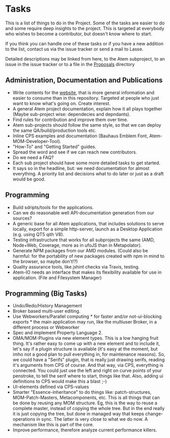 # Tasks

This is a list of things to do in the Project. Some of the tasks are easier
to do and some require deep insights to the project. This is targeted at
everybody who wishes to become a contributor, but doesn't know where to start.

If you think you can handle one of these tasks or if you have a new addition to
the list, contact us via the issue tracker or send a mail to Lasse.

Detailed descriptions may be linked from here, to the Atem subproject, to
an issue in the issue tracker or to a file in the [Proposals](./Proposals)
directory

## Administration, Documentation and Publications

 * Write contents for the [website](http://atem.graphicore.de), that is more general information and easier to consume than in this repository. Targeted at people who just want to know what's going on. Create interest.
 * A general Atem project documentation, explain how it all plays together (Maybe sub-project wise: dependecies and depndants).
 * Find rules for contribution and improve them over time.
 * Atem sub-projects should follow the same style, so that we can deploy the same QA/build/production tools etc.
 * Inline CPS examples and documentation (Bauhaus Emblem Font, Atem-MOM-Developer-Tool).
 * "How-To" and "Getting Started" guides.
 * Spread the word and see if we can reach new contributors.
 * Do we need a FAQ?
 * Each sub project should have some more detailed tasks to get started.
 * It says so in the headline, but: we need documentation for almost everything. A priority list and decisions what to do later or just as a draft would be good.

## Programming

 * Build sdripts/tools for the applications.
 * Can we do reasonable well API-documentation generation from our sources?
 * A generic base for all Atem applications, that includes solutions to serve locally, export for a simple http-server, launch as a Desktop Application (e.g. using QT5 qith V8).
 * Testing infrastructure that works for all subprojects the same (AMD, Node+Web, Coverage, more as in ufoJS than in Metapolator).
 * Generate NPM packages from our AMD modules. (Could also be harmful: for the portability of new packages created with npm in mind to the browser, so maybe don't!?)
 * Quality assurance tools, like jshint checks via Travis, testing.
 * Atem-IO needs an interface that makes its flexibility available for use in application. (File and Filesystem Manager)

## Programming (Big Tasks)

 * Undo/Redo/History Management
 * Broker based multi-user editing.
 * Use Webworkers/Parallel computing
        * for faster and/or not-ui-blocking exports
        * the main application may run, like the multiuser Broker, in a different process or Webworker
 * Spec and implement Property Language 2.
 * OMA/MOM-Plugins via new element types. This is a low hanging fruit thing. It's rather easy to come up with a new element and to include it, let's say if a plugin structure is available (it's easy at the moment, but imho not a good plan to pull
everything in, for maintenance reasons). So, we could have a "Serifs" plugin, that is really just drawing serifs, reading it's arguments from CPS of course. And that way, via CPS, everything is connected. You could just use the left and right on curve points of your penstroke, to tell the serif where to start, things like that. Also, adding ui definitions to CPS would make this a blast ;-)
 * UI-elements defined via CPS-values
 * Smarter "Essence-inheritance" to do things like: patch-structures, MOM-Patch-Masters, Metacomponents, etc. This is all things that can be done by reusing any MOM structure. Eg, this is the way to reuse a complete master, instead of copying the whole tree. But in the end really it is just copying the tree, but done in managed way that keeps change-operations in sync. The latter is very close to what we do now. A mechanism like this is part of the core.
 * Improve performance, therefore analyze current performance killers.
